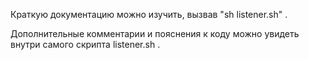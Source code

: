 Краткую документацию можно изучить, вызвав "sh listener.sh" .

Дополнительные комментарии и пояснения к коду можно увидеть внутри самого скрипта listener.sh .
